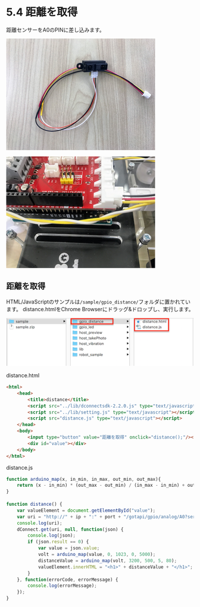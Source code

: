 # 5.4 距離を取得

距離センサーをA0のPINに差し込みます。

![](../img/distance001.png)

![](../img/distance002.png)

## 距離を取得

HTML/JavaScriptのサンプルは`/sample/gpio_distance/`フォルダに置かれています。
distance.htmlをChrome Browserにドラッグ&ドロップし、実行します。

![](../img/sample_distance.png)

distance.html

```html
<html>
    <head>
        <title>distance</title>
        <script src="../lib/dconnectsdk-2.2.0.js" type="text/javascript"></script>
        <script src="../lib/setting.js" type="text/javascript"></script>
        <script src="distance.js" type="text/javascript"></script>
    </head>
    <body>
        <input type="button" value="距離を取得" onclick="distance();"/><br />
        <div id="value"></div>
    </body>
</html>
```

distance.js

```javascript
function arduino_map(x, in_min, in_max, out_min, out_max){
    return (x - in_min) * (out_max - out_min) / (in_max - in_min) + out_min;
}

function distance() {
    var valueElement = document.getElementById("value");
    var uri = "http://" + ip + ":" + port + "/gotapi/gpio/analog/A0?serviceId=" + gpioId;
    console.log(uri);
    dConnect.get(uri, null, function(json) {
        console.log(json);
        if (json.result == 0) {
            var value = json.value;
            volt = arduino_map(value, 0, 1023, 0, 5000);
            distanceValue = arduino_map(volt, 3200, 500, 5, 80);
            valueElement.innerHTML = "<h1>" + distanceValue + "</h1>";
        }
    }, function(errorCode, errorMessage) {
        console.log(errorMessage);
    });
}
```
